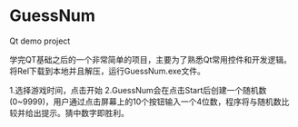 # GuessNum
Qt demo project

学完QT基础之后的一个非常简单的项目，主要为了熟悉Qt常用控件和开发逻辑。
将Rel下载到本地并且解压，运行GuessNum.exe文件。

1.选择游戏时间，点击开始
2.GuessNum会在点击Start后创建一个随机数(0~9999)，用户通过点击屏幕上的10个按钮输入一个4位数，程序将与随机数比较并给出提示。猜中数字即胜利。
